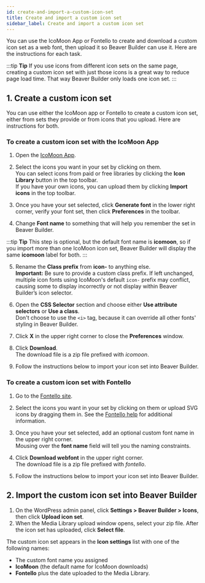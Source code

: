 ```yaml
---
id: create-and-import-a-custom-icon-set
title: Create and import a custom icon set
sidebar_label: Create and import a custom icon set
---
```


You can use the IcoMoon App or Fontello to create and download a custom icon
set as a web font, then upload it so Beaver Builder can use it. Here are the
instructions for each task.

:::tip **Tip**
If you use icons from different icon sets on the same page, creating
a custom icon set with just those icons is a great way to reduce page load
time. That way Beaver Builder only loads one icon set.
:::

## 1. Create a custom icon set

You can use either the IcoMoon app or Fontello to create a custom icon set,
either from sets they provide or from icons that you upload. Here are
instructions for both.

### To create a custom icon set with the IcoMoon App

1. Open the [IcoMoon App](https://icomoon.io/app/).
2. Select the icons you want in your set by clicking on them.  
  You can select icons from paid or free libraries by clicking the **Icon
Library** button in the top toolbar.  
If you have your own icons, you can upload them by clicking **Import icons**
in the top toolbar.

3. Once you have your set selected, click **Generate font** in the lower right corner, verify your font set, then click **Preferences** in the toolbar.
4. Change **Font name** to something that will help you remember the set in Beaver Builder.  

  :::tip **Tip**
  This step is optional, but the default font name is **icomoon**, so
  if you import more than one IcoMoon icon set, Beaver Builder will display the
  same **icomoon** label for both.
  :::

5. Rename the  **Class prefix** from **icon-** to anything else.    
**Important:** Be sure to provide a custom class prefix. If left unchanged,
multiple icon fonts using IcoMoon's default `icon-` prefix may conflict,
causing some to display incorrectly or not display within Beaver Builder’s
icon selector.

6. Open the **CSS Selector** section and choose either **Use attribute selectors** or **Use a class**.  
Don't choose to use the `<i>` tag, because it can override all other fonts'
styling in Beaver Builder.

  7. Click **X** in the upper right corner to close the **Preferences** window.
  8. Click **Download**.  
The download file is a zip file prefixed with *icomoon*.

  9. Follow the instructions below to import your icon set into Beaver Builder.

### To create a custom icon set with Fontello

  1. Go to the [Fontello site](http://fontello.com).
  2. Select the icons you want in your set by clicking on them or upload SVG icons by dragging them in. See the [Fontello help](https://github.com/fontello/fontello/wiki/How-to-use-custom-images) for additional information.
  3. Once you have your set selected, add an optional custom font name in the upper right corner.   
Mousing over the **font name** field will tell you the naming constraints.

  4. Click **Download webfont** in the upper right corner.  
The download file is a zip file prefixed with _fontello_.

  5. Follow the instructions below to import your icon set into Beaver Builder.

## 2. Import the custom icon set into Beaver Builder

1. On the WordPress admin panel, click **Settings > Beaver Builder > Icons**, then click **Upload icon set**.
2. When the Media Library upload window opens, select your zip file. After the icon set has uploaded, click **Select file**.  

The custom icon set appears in the **Icon settings** list with one of the
following names:

  * The custom font name you assigned
  * **IcoMoon** (the default name for IcoMoon downloads)
  * **Fontello** plus the date uploaded to the Media Library.
